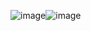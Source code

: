 ![image](https://github.com/Chavan-Ashish/Resume/assets/47237506/2a634d15-cd11-45de-928d-d0c32dd2022b)![image](https://github.com/Chavan-Ashish/Resume/assets/47237506/ec1b89b2-4cc0-4a1b-999e-25500d8e57f7)

